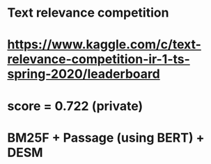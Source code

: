 # Text relevance competition

# https://www.kaggle.com/c/text-relevance-competition-ir-1-ts-spring-2020/leaderboard

# score = 0.722  (private)

# BM25F + Passage (using BERT) + DESM
